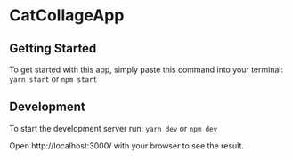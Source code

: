 # CatCollageApp

## Getting Started
To get started with this app, simply paste this command into your terminal:
```yarn start``` or ```npm start```

## Development
To start the development server run:
```yarn dev``` or ```npm dev```

Open http://localhost:3000/ with your browser to see the result.
